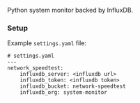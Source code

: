 Python system monitor backed by InfluxDB.

### Setup

Example `settings.yaml` file:
```
# settings.yaml
---
network_speedtest:
    influxdb_server: <influxdb url>
    influxdb_token: <influxdb token>
    influxdb_bucket: network-speedtest
    influxdb_org: system-monitor
```
